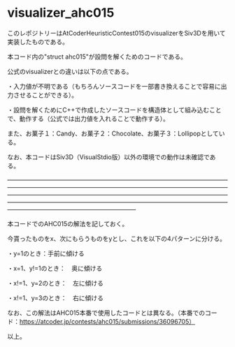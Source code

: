 # visualizer_ahc015

このレポジトリーはAtCoderHeuristicContest015のvisualizerをSiv3Dを用いて実装したものである。

本コード内の"struct ahc015"が設問を解くためのコードである。

公式のvisualizerとの違いは以下の点である。

・入力値が不明である（もちろんソースコードを一部書き換えることで容易に出力させることができる）。

・設問を解くためにC++で作成したソースコードを構造体として組み込むことで、動作する（公式では出力値を入れることで動作する）。

また、お菓子１：Candy、お菓子２：Chocolate、お菓子３：Lollipopとしている。


なお、本コードはSiv3D（VisualStdio版）以外の環境での動作は未確認である。


―――――――――――――――――――――――――――――――――――――――――――――――――――――――――――――――――――――――――――――――――――――――――――――――――――――――――――――――――――――――――――――――――――――――――――――――――――――――――――――――――――――

本コードでのAHC015の解法を記しておく。

今貰ったものをx、次にもらうものをyとし、これを以下の4パターンに分ける。

・y=1のとき：手前に傾ける

・x=1、y!=1のとき：　奥に傾ける

・x!=1、y=2のとき：　左に傾ける

・x!=1、y=3のとき：　右に傾ける

なお、この解法はAHC015本番で使用したコードとは異なる。（本番でのコード：https://atcoder.jp/contests/ahc015/submissions/36096705）


以上。
